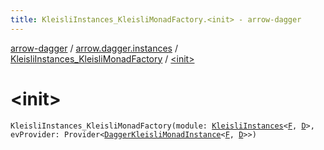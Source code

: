 ```yaml
---
title: KleisliInstances_KleisliMonadFactory.<init> - arrow-dagger
---
```


[arrow-dagger](../../index.html) / [arrow.dagger.instances](../index.html) / [KleisliInstances_KleisliMonadFactory](index.html) / [&lt;init&gt;](./-init-.html)

# &lt;init&gt;

`KleisliInstances_KleisliMonadFactory(module: `[`KleisliInstances`](../-kleisli-instances/index.html)`<`[`F`](index.html#F)`, `[`D`](index.html#D)`>, evProvider: Provider<`[`DaggerKleisliMonadInstance`](../-dagger-kleisli-monad-instance/index.html)`<`[`F`](index.html#F)`, `[`D`](index.html#D)`>>)`